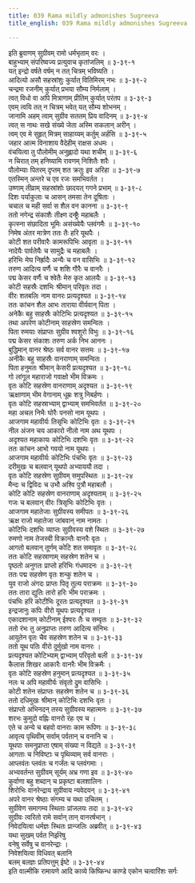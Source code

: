 ```yaml
---
title: 039 Rama mildly admonishes Sugreeva
title_english: 039 Rama mildly admonishes Sugreeva

---
```

इति ब्रुवाणम् सुग्रीवम् रामो धर्मभृताम् वरः ।  
बाहुभ्याम् संपरिष्वज्य प्रत्युवाच कृतांजलिम् ॥ ३-३९-१  
यत् इन्द्रो वर्षते वर्षम् न तत् चित्रम् भविष्यति ।  
आदित्यो असौ सहस्रांशुः कुर्यात् वितिमिरम् नभः ॥ ३-३९-२  
चन्द्रमा रजनीम् कुर्यात् प्रभया सौम्य निर्मलाम् ।  
त्वत् विधो वा अपि मित्राणाम् प्रीतिम् कुर्यात् परंतप ॥ ३-३९-३  
एवम् त्वयि तत् न चित्रम् भवेत् यत् सौम्य शोभनम् ।  
जानामि अहम् त्वाम् सुग्रीव सततम् प्रिय वादिनम् ॥ ३-३९-४  
त्वत् स नाथः सखे संख्ये जेता अस्मि सकलान् अरीन् ।  
त्वम् एव मे सुहृत् मित्रम् साहाय्यम् कर्तुम् अर्हसि ॥ ३-३९-५  
जहार आत्म विनाशाय वैदेहीम् राक्षस अधमः ।  
वंचयित्वा तु पौलोमीम् अनुह्लादो यथा शचीम् ॥ ३-३९-६  
न चिरात् तम् हनिष्यामि रावणम् निशितैः शरैः ।  
पौलोम्याः पितरम् दृप्तम् शत क्रतुः इव अरिहा ॥ ३-३९-७  
एतस्मिन् अन्तरे च एव रजः समभिवर्तत ।  
उष्णाम् तीव्राम् सहस्रांशोः छादयत् गगने प्रभाम् ॥ ३-३९-८  
दिशः पर्याकुलाः च आसन् तमसा तेन दूषिताः ।  
चचाल च मही सर्वा स शैल वन कानना ॥ ३-३९-९  
ततो नगेन्द्र संकाशैः तीक्ष्ण दन्ष्ट्रैः महाबलैः ।  
कृत्स्ना संछादिता भूमिः असंख्येयैः प्लवंगमैः ॥ ३-३९-१०  
निमेष अंतर मात्रेण ततः तैः हरि यूथपैः ।  
कोटी शत परीवारैः कामरूपिभिः आवृता ॥ ३-३९-११  
नादेयैः पार्वतेयैः च सामुद्रैः च महाबलैः ।  
हरिभिः मेघ निर्ह्रादैः अन्यैः च वन वासिभिः ॥ ३-३९-१२  
तरुण आदित्य वर्णैः च शशि गौरैः च वानरैः ।  
पद्म केसर वर्णैः च श्वेतैः मेरु कृत आलयैः ॥ ३-३९-१३  
कोटी सहस्रैः दशभिः श्रीमान् परिवृतः तदा ।  
वीरः शतबलिः नाम वानरः प्रत्यदृश्यत ॥ ३-३९-१४  
ततः कांचन शैल आभः ताराया वीर्यवान् पिता ।  
अनेकैः बहु साहस्रैः कोटिभिः प्रत्यदृश्यत ॥ ३-३९-१५  
तथा अपरेण कोटीनाम् साहस्रेण समन्वितः ।  
पिता रुमयाः संप्राप्तः सुग्रीव श्वशुरो विभुः ॥ ३-३९-१६  
पद्म केसर संकाशः तरुण अर्क निभ आननः ।  
बुद्धिमान् वानर श्रेष्ठः सर्व वानर सत्तमः ॥ ३-३९-१७  
अनीकैः बहु साहस्रैः वानराणाम् समन्वितः ।  
पिता हनुमतः श्रीमान् केसरी प्रत्यदृश्यत ॥ ३-३९-१८  
गो लांगूल महाराजो गवाक्षो भीम विक्रमः ।  
वृतः कोटि सहस्रेण वानराणाम् अदृश्यत ॥ ३-३९-१९  
ऋक्षाणाम् भीम वेगानाम् धूम्रः शत्रु निबर्हणः ।  
वृतः कोटि सहस्राभ्याम् द्वाभ्याम् समभिवर्तत ॥ ३-३९-२०  
महा अचल निभैः घोरैः पनसो नाम यूथपः ।  
आजगाम महावीर्यः तिसृभिः कोटिभिः वृतः ॥ ३-३९-२१  
नील अंजन चय आकारो नीलो नाम अथ यूथपः ।  
अदृश्यत महाकायः कोटिभिः दशभिः वृतः ॥ ३-३९-२२  
ततः कांचन आभो गवयो नाम यूथपः ।  
आजगाम महावीर्यः कोटिभिः पंचभिः वृतः ॥ ३-३९-२३  
दरीमुखः च बलवान् यूथपो अभ्याययौ तदा ।  
वृतः कोटि सहस्रेण सुग्रीवम् समुपस्थितः ॥ ३-३९-२४  
मैन्दः च द्विविदः च उभौ अश्वि पुत्रौ महाबलौ ।  
कोटि कोटि सहस्रेण वानराणाम् अदृश्यताम् ॥ ३-३९-२५  
गजः च बलवान् वीरः त्रिसृभिः कोटिभिः वृतः ।  
आजगाम महातेजाः सुग्रीवस्य समीपतः ॥ ३-३९-२६  
ऋक्ष राजो महातेजा जांबवान् नाम नामतः ।  
कोटिभिः दशभिः व्याप्तः सुग्रीवस्य वशे स्थितः ॥ ३-३९-२७  
रुमणो नाम तेजस्वी विक्रान्तैः वानरैः वृतः ।  
आगतो बलवान् तूर्णम् कोटि शत समावृतः ॥ ३-३९-२८  
ततः कोटि सहस्राणाम् सहस्रेण शतेन च ।  
पृष्ठतो अनुगतः प्राप्तो हरिभिः गंधमादनः ॥ ३-३९-२९  
ततः पद्म सहस्रेण वृतः शन्कु शतेन च ।  
युव राजो अंगदः प्राप्तः पितृ तुल्य पराक्रमः ॥ ३-३९-३०  
ततः तारा द्युतिः तारो हरिः भीम पराक्रमः ।  
पंचभिः हरि कोटीभिः दूरतः प्रत्यदृश्यत ॥ ३-३९-३१  
इन्द्रजानुः कपिः वीरो यूथपः प्रत्यदृश्यत ।  
एकादशानाम् कोटीनाम् ईश्वरः तैः च सम्वृतः ॥ ३-३९-३२  
ततो रंभः तु अनुप्राप्तः तरुण आदित्य संनिभः ।  
आयुतेन वृतः चैव सहस्रेण शतेन च ॥ ३-३९-३३  
ततो यूथ पतिः वीरो दुर्मुखो नाम वानरः ।  
प्रत्यदृश्यत कोटिभ्याम् द्वाभ्याम् परिवृतो बली ॥ ३-३९-३४  
कैलास शिखर आकारैः वानरैः भीम विक्रमैः ।  
वृतः कोटि सहस्रेण हनुमान् प्रत्यदृश्यत ॥ ३-३९-३५  
नलः च अपि महावीर्यः संवृतो द्रुम वासिभिः ।  
कोटी शतेन संप्राप्तः सहस्रेण शतेन च ॥ ३-३९-३६  
ततो दधिमुखः श्रीमान् कोटिभिः दशभिः वृतः ।  
संप्राप्तो अभिनदन् तस्य सुग्रीवस्य महात्मनः ॥ ३-३९-३७  
शरभः कुमुदो वह्निः वानरो रंहः एव च ।  
एते च अन्ये च बहवो वानराः काम रूपिणः ॥ ३-३९-३८  
आवृत्य पृथिवीम् सर्वाम् पर्वतान् च वनानि च ।  
यूथपाः समनुप्राप्ता एषाम् संख्या न विद्यते ॥ ३-३९-३९  
आगताः च निविष्टाः च पृथिव्याम् सर्व वानराः ।  
आप्लवंतः प्लवंतः च गर्जंतः च प्लवंगमाः ।  
अभ्यवर्तन्त सुग्रीवम् सूर्यम् अभ्र गणा इव ॥ ३-३९-४०  
कुर्वाणा बहु शब्दान् च प्रकृष्टा बलशालिनः ।  
शिरोभिः वानरेन्द्राय सुग्रीवाय न्यवेदयन् ॥ ३-३९-४१  
अपरे वानर श्रेष्ठाः संगम्य च यथा उचितम् ।  
सुग्रीवेण समागम्य स्थिताः प्रांजलयः तदा ॥ ३-३९-४२  
सुग्रीवः त्वरितो रामे सर्वान् तान् वानरर्षभान् ।  
निवेदयित्वा धर्मज्ञः स्थितः प्रान्जलिः अब्रवीत् ॥ ३-३९-४३  
यथा सुखम् पर्वत निर्झरेषु  
वनेषु सर्वेषु च वानरेन्द्राः ।  
निवेशयित्वा विधिवत् बलानि  
बलम् बलज्ञः प्रतिपत्तुम् ईष्टे ॥ ३-३९-४४  
इति वाल्मीकि रामायणे आदि काव्ये किष्किन्ध काण्डे एकोन चत्वारिंशः सर्गः